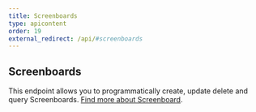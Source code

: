 ```yaml
---
title: Screenboards
type: apicontent
order: 19
external_redirect: /api/#screenboards
---
```

## Screenboards

This endpoint allows you to programmatically create, update delete and query Screenboards. [Find more about Screenboard][1].

[1]: /graphing/dashboards/screenboard
